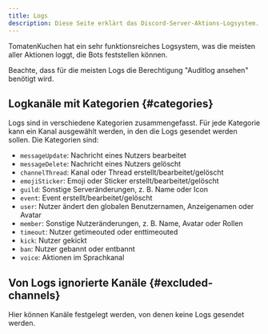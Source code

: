 ```yaml
---
title: Logs
description: Diese Seite erklärt das Discord-Server-Aktions-Logsystem.
---
```


TomatenKuchen hat ein sehr funktionsreiches Logsystem, was die meisten aller Aktionen loggt, die Bots feststellen können.

Beachte, dass für die meisten Logs die Berechtigung "Auditlog ansehen" benötigt wird.

## Logkanäle mit Kategorien {#categories}

Logs sind in verschiedene Kategorien zusammengefasst. Für jede Kategorie kann ein Kanal ausgewählt werden, in den die Logs gesendet werden sollen. Die Kategorien sind:

- `messageUpdate`: Nachricht eines Nutzers bearbeitet
- `messageDelete`: Nachricht eines Nutzers gelöscht
- `channelThread`: Kanal oder Thread erstellt/bearbeitet/gelöscht
- `emojiSticker`: Emoji oder Sticker erstellt/bearbeitet/gelöscht
- `guild`: Sonstige Serveränderungen, z. B. Name oder Icon
- `event`: Event erstellt/bearbeitet/gelöscht
- `user`: Nutzer ändert den globalen Benutzernamen, Anzeigenamen oder Avatar
- `member`: Sonstige Nutzeränderungen, z. B. Name, Avatar oder Rollen
- `timeout`: Nutzer getimeouted oder enttimeouted
- `kick`: Nutzer gekickt
- `ban`: Nutzer gebannt oder entbannt
- `voice`: Aktionen im Sprachkanal

## Von Logs ignorierte Kanäle {#excluded-channels}

Hier können Kanäle festgelegt werden, von denen keine Logs gesendet werden.
